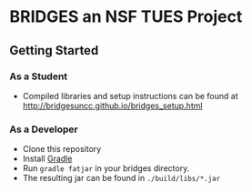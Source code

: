 
# BRIDGES an NSF TUES Project

## Getting Started



### As a Student

- Compiled libraries and setup instructions can be found at http://bridgesuncc.github.io/bridges_setup.html

### As a Developer

- Clone this repository
- Install [Gradle](http://gradle.org)
- Run ```gradle fatjar``` in your bridges directory.
- The resulting jar can be found in ```./build/libs/*.jar```
